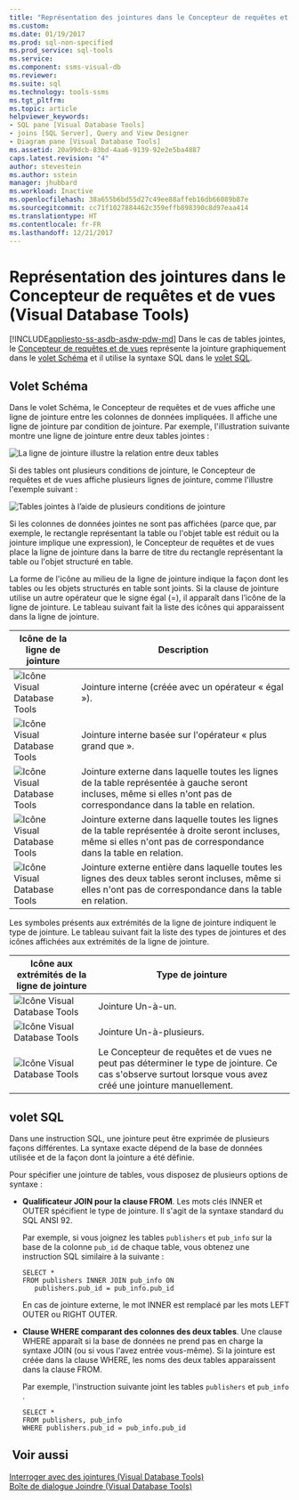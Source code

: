 ```yaml
---
title: "Représentation des jointures dans le Concepteur de requêtes et de vues (Visual Database Tools) | Microsoft Docs"
ms.custom: 
ms.date: 01/19/2017
ms.prod: sql-non-specified
ms.prod_service: sql-tools
ms.service: 
ms.component: ssms-visual-db
ms.reviewer: 
ms.suite: sql
ms.technology: tools-ssms
ms.tgt_pltfrm: 
ms.topic: article
helpviewer_keywords:
- SQL pane [Visual Database Tools]
- joins [SQL Server], Query and View Designer
- Diagram pane [Visual Database Tools]
ms.assetid: 20a99dcb-83bd-4aa6-9139-92e2e5ba4887
caps.latest.revision: "4"
author: stevestein
ms.author: sstein
manager: jhubbard
ms.workload: Inactive
ms.openlocfilehash: 38a655b6bd55d27c49ee88affeb16db66089b87e
ms.sourcegitcommit: cc71f1027884462c359effb898390c8d97eaa414
ms.translationtype: HT
ms.contentlocale: fr-FR
ms.lasthandoff: 12/21/2017
---
```

# <a name="how-the-query-and-view-designer-represents-joins-visual-database-tools"></a>Représentation des jointures dans le Concepteur de requêtes et de vues (Visual Database Tools)
[!INCLUDE[appliesto-ss-asdb-asdw-pdw-md](../../includes/appliesto-ss-asdb-asdw-pdw-md.md)] Dans le cas de tables jointes, le [Concepteur de requêtes et de vues](../../ssms/visual-db-tools/query-and-view-designer-tools-visual-database-tools.md) représente la jointure graphiquement dans le [volet Schéma](../../ssms/visual-db-tools/diagram-pane-visual-database-tools.md) et il utilise la syntaxe SQL dans le [volet SQL](../../ssms/visual-db-tools/sql-pane-visual-database-tools.md).  
  
## <a name="diagram-pane"></a>Volet Schéma  
Dans le volet Schéma, le Concepteur de requêtes et de vues affiche une ligne de jointure entre les colonnes de données impliquées. Il affiche une ligne de jointure par condition de jointure. Par exemple, l'illustration suivante montre une ligne de jointure entre deux tables jointes :  
  
![La ligne de jointure illustre la relation entre deux tables](../../ssms/visual-db-tools/media/dv3wbig.gif "La ligne de jointure illustre la relation entre deux tables")  
  
Si des tables ont plusieurs conditions de jointure, le Concepteur de requêtes et de vues affiche plusieurs lignes de jointure, comme l'illustre l'exemple suivant :  
  
![Tables jointes à l’aide de plusieurs conditions de jointure](../../ssms/visual-db-tools/media/dv3w9n1.gif "Tables jointes à l’aide de plusieurs conditions de jointure")  
  
Si les colonnes de données jointes ne sont pas affichées (parce que, par exemple, le rectangle représentant la table ou l'objet table est réduit ou la jointure implique une expression), le Concepteur de requêtes et de vues place la ligne de jointure dans la barre de titre du rectangle représentant la table ou l'objet structuré en table.  
  
La forme de l'icône au milieu de la ligne de jointure indique la façon dont les tables ou les objets structurés en table sont joints. Si la clause de jointure utilise un autre opérateur que le signe égal (=), il apparaît dans l’icône de la ligne de jointure. Le tableau suivant fait la liste des icônes qui apparaissent dans la ligne de jointure.  
  
|**Icône de la ligne de jointure**|**Description**|  
|----------------------|-------------------|  
|![Icône Visual Database Tools](../../ssms/visual-db-tools/media/dv3wbih.gif "Icône Visual Database Tools")|Jointure interne (créée avec un opérateur « égal »).|  
|![Icône Visual Database Tools](../../ssms/visual-db-tools/media/dv3wbii.gif "Icône Visual Database Tools")|Jointure interne basée sur l'opérateur « plus grand que ».|  
|![Icône Visual Database Tools](../../ssms/visual-db-tools/media/dv3wbij.gif "Icône Visual Database Tools")|Jointure externe dans laquelle toutes les lignes de la table représentée à gauche seront incluses, même si elles n'ont pas de correspondance dans la table en relation.|  
|![Icône Visual Database Tools](../../ssms/visual-db-tools/media/dv3wbik.gif "Icône Visual Database Tools")|Jointure externe dans laquelle toutes les lignes de la table représentée à droite seront incluses, même si elles n'ont pas de correspondance dans la table en relation.|  
|![Icône Visual Database Tools](../../ssms/visual-db-tools/media/dv3wbil.gif "Icône Visual Database Tools")|Jointure externe entière dans laquelle toutes les lignes des deux tables seront incluses, même si elles n'ont pas de correspondance dans la table en relation.|  
  
Les symboles présents aux extrémités de la ligne de jointure indiquent le type de jointure. Le tableau suivant fait la liste des types de jointures et des icônes affichées aux extrémités de la ligne de jointure.  
  
|**Icône aux extrémités de la ligne de jointure**|**Type de jointure**|  
|---------------------------------|--------------------|  
|![Icône Visual Database Tools](../../ssms/visual-db-tools/media/dv3wbim.gif "Icône Visual Database Tools")|Jointure Un-à-un.|  
|![Icône Visual Database Tools](../../ssms/visual-db-tools/media/dv3wbin.gif "Icône Visual Database Tools")|Jointure Un-à-plusieurs.|  
|![Icône Visual Database Tools](../../ssms/visual-db-tools/media/dv3wbio.gif "Icône Visual Database Tools")|Le Concepteur de requêtes et de vues ne peut pas déterminer le type de jointure. Ce cas s'observe surtout lorsque vous avez créé une jointure manuellement.|  
  
## <a name="sql-pane"></a>volet SQL  
Dans une instruction SQL, une jointure peut être exprimée de plusieurs façons différentes. La syntaxe exacte dépend de la base de données utilisée et de la façon dont la jointure a été définie.  
  
Pour spécifier une jointure de tables, vous disposez de plusieurs options de syntaxe :  
  
-   **Qualificateur JOIN pour la clause FROM**.   Les mots clés INNER et OUTER spécifient le type de jointure. Il s'agit de la syntaxe standard du SQL ANSI 92.  
  
    Par exemple, si vous joignez les tables `publishers` et `pub_info` sur la base de la colonne `pub_id` de chaque table, vous obtenez une instruction SQL similaire à la suivante :  
  
    ```  
    SELECT *  
    FROM publishers INNER JOIN pub_info ON  
       publishers.pub_id = pub_info.pub_id  
    ```  
  
    En cas de jointure externe, le mot INNER est remplacé par les mots LEFT OUTER ou RIGHT OUTER.  
  
-   **Clause WHERE comparant des colonnes des deux tables**.   Une clause WHERE apparaît si la base de données ne prend pas en charge la syntaxe JOIN (ou si vous l'avez entrée vous-même). Si la jointure est créée dans la clause WHERE, les noms des deux tables apparaissent dans la clause FROM.  
  
    Par exemple, l'instruction suivante joint les tables `publishers` et `pub_info` .  
  
    ```  
    SELECT *  
    FROM publishers, pub_info  
    WHERE publishers.pub_id = pub_info.pub_id  
    ```  
  
## <a name="see-also"></a> Voir aussi  
[Interroger avec des jointures &#40;Visual Database Tools&#41;](../../ssms/visual-db-tools/query-with-joins-visual-database-tools.md)  
[Boîte de dialogue Joindre &#40;Visual Database Tools&#41;](../../ssms/visual-db-tools/join-dialog-box-visual-database-tools.md)  
  
